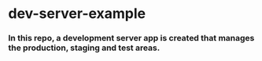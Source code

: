 # dev-server-example

### In this repo, a development server app is created that manages the production, staging and test areas.
